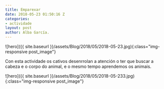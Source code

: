 ```yaml
---
title: Emparexar
date: 2018-05-23 01:50:16 Z
categories:
- actividade
layout: post
author: Alba García.
---
```


![hero]({{ site.baseurl }}/assets/Blog/2018/05/2018-05-23.jpg){:class="img-responsive post_image"}
<br>


Con esta actividade os cativos desenrrolan a atención o ter que buscar a cabeza e o corpo do animal, e o mesmo tempo aprendemos os animais.


![hero]({{ site.baseurl }}/assets/Blog/2018/05/2018-05-233.jpg){:class="img-responsive post_image"}
<br>